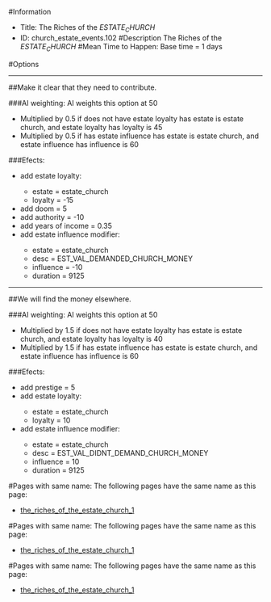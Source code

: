 #Information
 - Title: The Riches of the $ESTATE_CHURCH$
 - ID: church_estate_events.102
#Description
The Riches of the $ESTATE_CHURCH$
#Mean Time to Happen:
Base time = 1 days

#Options

___
##Make it clear that they need to contribute.

###AI weighting:
AI weights this option at 50
 - Multiplied by 0.5 if does not have estate loyalty has estate is estate church, and estate loyalty has loyalty is 45
 - Multiplied by 0.5 if has estate influence has estate is estate church, and estate influence has influence is 60


###Efects:<ul><li>add estate loyalty:</li><ul><li>estate = estate_church</li><li>loyalty = -15</li></ul><li>add doom = 5</li><li>add authority = -10</li><li>add years of income = 0.35</li><li>add estate influence modifier:</li><ul><li>estate = estate_church</li><li>desc = EST_VAL_DEMANDED_CHURCH_MONEY</li><li>influence = -10</li><li>duration = 9125</li></ul></ul>

___
##We will find the money elsewhere.

###AI weighting:
AI weights this option at 50
 - Multiplied by 1.5 if does not have estate loyalty has estate is estate church, and estate loyalty has loyalty is 40
 - Multiplied by 1.5 if has estate influence has estate is estate church, and estate influence has influence is 60


###Efects:<ul><li>add prestige = 5</li><li>add estate loyalty:</li><ul><li>estate = estate_church</li><li>loyalty = 10</li></ul><li>add estate influence modifier:</li><ul><li>estate = estate_church</li><li>desc = EST_VAL_DIDNT_DEMAND_CHURCH_MONEY</li><li>influence = 10</li><li>duration = 9125</li></ul></ul>


#Pages with same name:
The following pages have the same name as this page:
 - [the_riches_of_the_estate_church_1](the_riches_of_the_estate_church_1.md)


#Pages with same name:
The following pages have the same name as this page:
 - [the_riches_of_the_estate_church_1](the_riches_of_the_estate_church_1.md)


#Pages with same name:
The following pages have the same name as this page:
 - [the_riches_of_the_estate_church_1](the_riches_of_the_estate_church_1.md)
